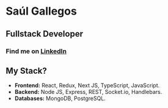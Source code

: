 # Saúl Gallegos
## Fullstack Developer
### Find me on [LinkedIn](https://www.linkedin.com/in/saulgallegos)

## My Stack? 
- **Frontend:** React, Redux, Next JS, TypeScript, JavaScript.
- **Backend:** Node JS, Express, REST, Socket.io, Handlebars.
- **Databases:** MongoDB, PostgreSQL.




